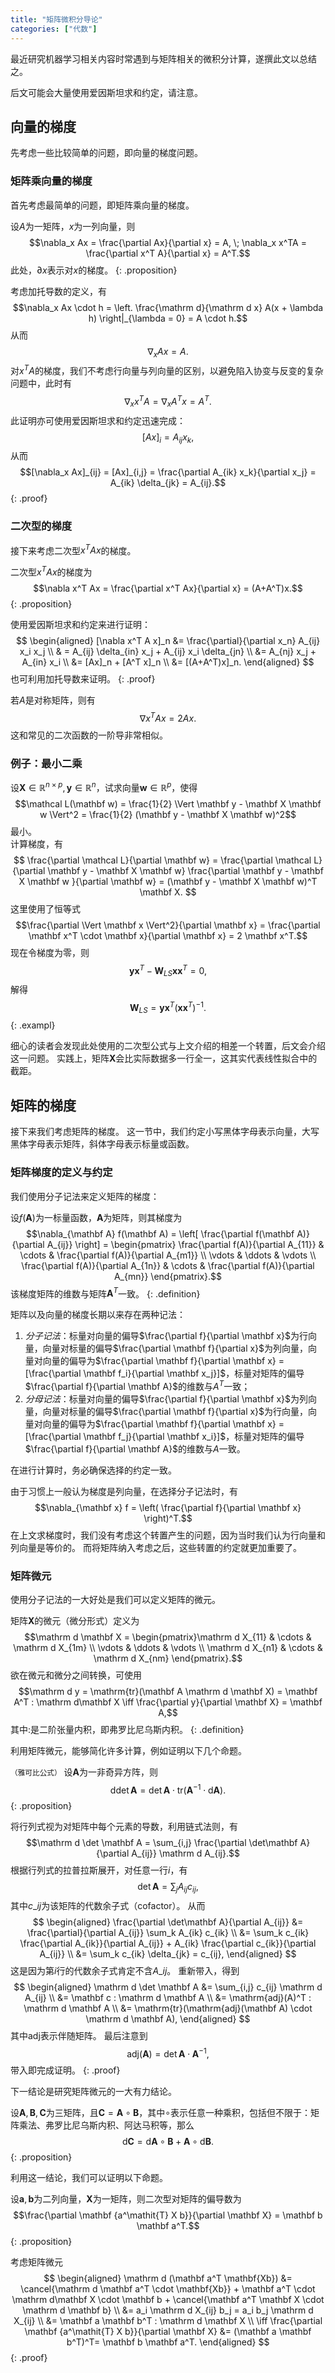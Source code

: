 ```yaml
---
title: "矩阵微积分导论"
categories: ["代数"]
---
```


最近研究机器学习相关内容时常遇到与矩阵相关的微积分计算，遂撰此文以总结之。

后文可能会大量使用爱因斯坦求和约定，请注意。

## 向量的梯度

先考虑一些比较简单的问题，即向量的梯度问题。

### 矩阵乘向量的梯度

首先考虑最简单的问题，即矩阵乘向量的梯度。

设$A$为一矩阵，$x$为一列向量，则
$$\nabla_x Ax = \frac{\partial Ax}{\partial x} = A, \; \nabla_x x^TA = \frac{\partial x^T A}{\partial x} = A^T.$$
此处，$\partial x$表示对$x$的梯度。
{: .proposition}

考虑加托导数的定义，有
$$\nabla_x Ax \cdot h = \left. \frac{\mathrm d}{\mathrm d x} A(x + \lambda h) \right|_{\lambda = 0} = A \cdot h.$$
从而
$$\nabla_x Ax = A.$$
对$x^T A$的梯度，我们不考虑行向量与列向量的区别，以避免陷入协变与反变的复杂问题中，此时有
$$\nabla_x x^T A = \nabla_x A^T x = A^T.$$
此证明亦可使用爱因斯坦求和约定迅速完成：
$$[Ax]_i = A_{ij} x_k,$$
从而
$$[\nabla_x Ax]_{ij} = [Ax]_{i,j} = \frac{\partial A_{ik} x_k}{\partial x_j} = A_{ik} \delta_{jk} = A_{ij}.$$
{: .proof}

### 二次型的梯度

接下来考虑二次型$x^T A x$的梯度。

二次型$x^T Ax$的梯度为
$$\nabla x^T Ax = \frac{\partial x^T Ax}{\partial x} = (A+A^T)x.$$
{: .proposition}

使用爱因斯坦求和约定来进行证明：
$$
\begin{aligned}
[\nabla x^T A x]_n &= \frac{\partial}{\partial x_n} A_{ij} x_i x_j \\
& = A_{ij} \delta_{in} x_j + A_{ij} x_i \delta_{jn} \\
&= A_{nj} x_j + A_{in} x_i \\
&= [Ax]_n + [A^T x]_n \\
&= [(A+A^T)x]_n.
\end{aligned}
$$
也可利用加托导数来证明。
{: .proof}

若$A$是对称矩阵，则有
$$\nabla x^T A x = 2 Ax.$$
这和常见的二次函数的一阶导非常相似。

### 例子：最小二乘

设$\mathbf X \in \mathbb R^{n \times p}, \mathbf y \in \mathbb R^n$，试求向量$\mathbf w \in \mathbb R^p$，使得
$$\mathcal L(\mathbf w) = \frac{1}{2} \Vert \mathbf y -  \mathbf X \mathbf w \Vert^2 = \frac{1}{2} (\mathbf y - \mathbf X \mathbf w)^2$$
最小。<br/>
计算梯度，有
$$
\frac{\partial \mathcal L}{\partial \mathbf w} = \frac{\partial \mathcal L}{\partial \mathbf y - \mathbf X \mathbf w} \frac{\partial \mathbf y - \mathbf X \mathbf w }{\partial \mathbf w} = (\mathbf y - \mathbf X \mathbf w)^T \mathbf X.
$$
这里使用了恒等式
$$\frac{\partial \Vert \mathbf x \Vert^2}{\partial \mathbf x} = \frac{\partial \mathbf x^T \cdot \mathbf x}{\partial \mathbf x} = 2 \mathbf x^T.$$
现在令梯度为零，则
$$\mathbf y \mathbf x^T - \mathbf W_{LS} \mathbf x \mathbf x^T = 0,$$
解得
$$\mathbf W_{LS} = \mathbf y \mathbf x^T (\mathbf x \mathbf x^T)^{-1} .$$
{: .exampl}

细心的读者会发现此处使用的二次型公式与上文介绍的相差一个转置，后文会介绍这一问题。
实践上，矩阵$\mathbf X$会比实际数据多一行全一，这其实代表线性拟合中的截距。

## 矩阵的梯度

接下来我们考虑矩阵的梯度。
这一节中，我们约定小写黑体字母表示向量，大写黑体字母表示矩阵，斜体字母表示标量或函数。

### 矩阵梯度的定义与约定

我们使用分子记法来定义矩阵的梯度：

设$f(\mathbf A)$为一标量函数，$\mathbf A$为矩阵，则其梯度为
$$\nabla_{\mathbf A} f(\mathbf A) = \left[ \frac{\partial f(\mathbf A)}{\partial A_{ij}} \right] = \begin{pmatrix}
\frac{\partial f(A)}{\partial A_{11}} & \cdots & \frac{\partial f(A)}{\partial A_{m1}} \\
\vdots & \ddots & \vdots \\
\frac{\partial f(A)}{\partial A_{1n}} & \cdots & \frac{\partial f(A)}{\partial A_{mn}}
\end{pmatrix}.$$
该梯度矩阵的维数与矩阵$\mathbf A^T$一致。
{: .definition}

矩阵以及向量的梯度长期以来存在两种记法：
1. *分子记法*：标量对向量的偏导$\frac{\partial f}{\partial \mathbf x}$为行向量，向量对标量的偏导$\frac{\partial \mathbf f}{\partial x}$为列向量，向量对向量的偏导为$\frac{\partial \mathbf f}{\partial \mathbf x} = [\frac{\partial \mathbf f_i}{\partial \mathbf x_j}]$，标量对矩阵的偏导$\frac{\partial f}{\partial \mathbf A}$的维数与$A^T$一致；
2. *分母记法*：标量对向量的偏导$\frac{\partial f}{\partial \mathbf x}$为列向量，向量对标量的偏导$\frac{\partial \mathbf f}{\partial x}$为行向量，向量对向量的偏导为$\frac{\partial \mathbf f}{\partial \mathbf x} = [\frac{\partial \mathbf f_j}{\partial \mathbf x_i}]$，标量对矩阵的偏导$\frac{\partial f}{\partial \mathbf A}$的维数与$A$一致。

在进行计算时，务必确保选择的约定一致。

由于习惯上一般认为梯度是列向量，在选择分子记法时，有
$$\nabla_{\mathbf x} f = \left( \frac{\partial f}{\partial \mathbf x} \right)^T.$$
在上文求梯度时，我们没有考虑这个转置产生的问题，因为当时我们认为行向量和列向量是等价的。
而将矩阵纳入考虑之后，这些转置的约定就更加重要了。

### 矩阵微元

使用分子记法的一大好处是我们可以定义矩阵的微元。

矩阵$\mathbf X$的微元（微分形式）定义为
$$\mathrm d \mathbf X = \begin{pmatrix}\mathrm d X_{11} & \cdots & \mathrm d X_{1m} \\ \vdots & \ddots & \vdots \\ \mathrm d X_{n1} & \cdots & \mathrm d X_{nm} \end{pmatrix}.$$
欲在微元和微分之间转换，可使用
$$\mathrm d y = \mathrm{tr}(\mathbf A \mathrm d \mathbf X) = \mathbf A^T : \mathrm d\mathbf X \iff \frac{\partial y}{\partial \mathbf X} = \mathbf A,$$
其中$:$是二阶张量内积，即弗罗比尼乌斯内积。
{: .definition}

利用矩阵微元，能够简化许多计算，例如证明以下几个命题。

<small>（雅可比公式）</small>
设$\mathbf A$为一非奇异方阵，则
$$\mathrm d \det\mathbf A = \det \mathbf A \cdot \mathrm{tr}(\mathbf A^{-1} \cdot \mathrm d \mathbf A).$$
{: .proposition}

将行列式视为对矩阵中每个元素的导数，利用链式法则，有
$$\mathrm d \det \mathbf A = \sum_{i,j} \frac{\partial \det\mathbf A}{\partial A_{ij}} \mathrm d A_{ij}.$$
根据行列式的拉普拉斯展开，对任意一行$i$，有
$$\det \mathbf A = \sum_j A_{ij} c_{ij},$$
其中$c\_{ij}$为该矩阵的代数余子式（cofactor）。
从而
$$
\begin{aligned}
\frac{\partial \det\mathbf A}{\partial A_{ij}} 
&= \frac{\partial}{\partial A_{ij}} \sum_k A_{ik} c_{ik} \\
&= \sum_k c_{ik} \frac{\partial A_{ik}}{\partial A_{ij}} + A_{ik} \frac{\partial c_{ik}}{\partial A_{ij}} \\
&= \sum_k c_{ik} \delta_{jk} = c_{ij},
\end{aligned}
$$
这是因为第$i$行的代数余子式肯定不含$A\_{ij}$。
重新带入，得到
$$
\begin{aligned}
\mathrm d \det \mathbf A &= \sum_{i,j} c_{ij} \mathrm d A_{ij} \\ 
&= \mathbf c : \mathrm d \mathbf A \\
&= \mathrm{adj}(A)^T : \mathrm d \mathbf A \\
&= \mathrm{tr}(\mathrm{adj}(\mathbf A) \cdot \mathrm d \mathbf A),
\end{aligned}
$$
其中$\mathrm{adj}$表示伴随矩阵。
最后注意到
$$\mathrm{adj}(\mathbf A) = \det \mathbf A \cdot \mathbf A^{-1},$$
带入即完成证明。
{: .proof}

下一结论是研究矩阵微元的一大有力结论。

设$\mathbf A, \mathbf B, \mathbf C$为三矩阵，且$\mathbf C = \mathbf A \circ \mathbf B$，其中$\circ$表示任意一种乘积，包括但不限于：矩阵乘法、弗罗比尼乌斯内积、阿达马积等，那么
$$\mathrm d \mathbf C = \mathrm d \mathbf A \circ \mathbf B + \mathbf A \circ \mathrm d \mathbf B.$$
{: .proposition}

利用这一结论，我们可以证明以下命题。

设$\mathbf a, \mathbf b$为二列向量，$\mathbf X$为一矩阵，则二次型对矩阵的偏导数为
$$\frac{\partial \mathbf {a^\mathit{T} X b}}{\partial \mathbf X} = \mathbf b \mathbf a^T.$$
{: .proposition}

考虑矩阵微元
$$
\begin{aligned}
\mathrm d (\mathbf a^T \mathbf{Xb}) &= \cancel{\mathrm d \mathbf a^T \cdot \mathbf{Xb}} + \mathbf a^T \cdot \mathrm d\mathbf X \cdot \mathbf b + \cancel{\mathbf a^T \mathbf X \cdot \mathrm d \mathbf b} \\
&= a_i \mathrm d X_{ij} b_j = a_i b_j \mathrm d X_{ij} \\
&= \mathbf a \mathbf b^T : \mathrm d \mathbf X \\
\iff \frac{\partial \mathbf {a^\mathit{T} X b}}{\partial \mathbf X} &= (\mathbf a \mathbf b^T)^T= \mathbf b \mathbf a^T.
\end{aligned}
$$
{: .proof}

